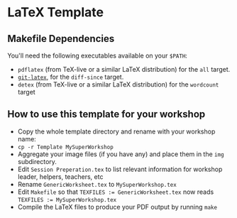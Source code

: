 # LaTeX Template

## Makefile Dependencies
You'll need the following executables available on your `$PATH`:

* `pdflatex` (from TeX-live or a similar LaTeX distribution) for the
  `all` target.
* [`git-latex`](https://gitlab.com/git-latexdiff/git-latexdiff), for the `diff-since` target.
* `detex` (from TeX-live or a similar LaTeX distribution) for the `wordcount` target


## How to use this template for your workshop

* Copy the whole template directory and rename with your workshop name:
* `cp -r Template MySuperWorkshop`
* Aggregate your image files (if you have any) and place them in the
  `img` subdirectory.
* Edit `Session Preperation.tex` to list relevant information for
  workshop leader, helpers, teachers, etc
* Rename `GenericWorksheet.tex` to `MySuperWorkshop.tex`
* Edit `Makefile` so that `TEXFILES := GenericWorksheet.tex` now reads
  `TEXFILES := MySuperWorkshop.tex`
* Compile the LaTeX files to produce your PDF output by running `make`
